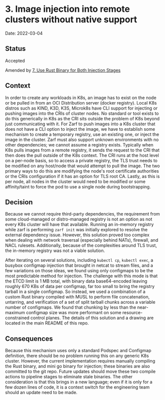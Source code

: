 # 3. Image injection into remote clusters without native support

Date: 2022-03-04

## Status

Accepted

Amended by [7. Use Rust Binary for Both Injection Stages](0007-use-rust-binary-for-both-injection-stages.md)

## Context

In order to create any workloads in K8s, an image has to exist on the node or be pulled in from an OCI Distribution server (docker registry). Local K8s distros such as KIND, K3D, K3S, Microk8s have CLI support for injecting or pushing images into the CRIs of cluster nodes. No standard or tool exists to do this generically in K8s as the CRI sits outside the problem of K8s beyond just communicating with it. For Zarf to push images into a K8s cluster that does not have a CLI option to inject the image, we have to establish some mechanism to create a temporary registry, use an existing one, or inject the image in the cluster. Zarf must also support unknown environments with no other dependencies; we cannot assume a registry exists. Typically when K8s pulls images from a remote registry, it sends the request to the CRI that then does the pull outside of the K8s context. The CRI runs at the host level on a per-node basis, so to access a private registry, the TLS trust needs to be modified on any host/node that would attempt to pull the image. The two primary ways to do this are modifying the node's root certificate authorities or the CRIs configuration if it has an option for TLS root CA. Lastly, as this is per node, all nodes in the cluster would need to be modified or some affinity/taint to force the pod to use a single node during bootstrapping.

## Decision

Because we cannot require third-party dependencies, the requirement from some cloud-managed or distro-managed registry is not an option as not every K8s cluster will have that available.  Running an in-memory registry while zarf is performing `zarf init` was initially explored to resolve the external dependency issue.  However, this solution proved too complex when dealing with network traversal (especially behind NATs), firewall, and NACL rulesets.  Additionally, because of the complexities around TLS trust, the in-memory registry was not a viable solution.

After iterating on several solutions, including `kubectl cp`, `kubectl exec`, a busybox configmap injection that brought in netcat to stream files, and a few variations on those ideas, we found using only configmaps to be the most predictable method for injection. The challenge with this mode is that the ETCD limit is 1 MB total, with binary data base64-encoded leaving roughly 670 KBs of data per configmap, far too small to bring the registry tarball in a single configmap. So instead, we used a combination of a custom Rust binary compiled with MUSL to perform file concatenation, untarring, and verification of a set of split tarball chunks across a variable number of configmaps. We found that chunking by less than the near-maximum configmap size was more performant on some resource-constrained control planes. The details of this solution and a drawing are located in the main README of this repo.

## Consequences

Because this mechanism uses only a standard Podspec and Configmap definition, there should be no problem running this on any generic K8s cluster.  However, the current implementation requires manually compiling the Rust binary, and mini go binary for injection; these binaries are also committed to the git repo.  Future updates should move these two compile actions to pipeline stages to eliminate stale binaries.  The other consideration is that this brings in a new language; even if it is only for a few dozen lines of code, it is a context switch for the engineering team should an update need to be made.
